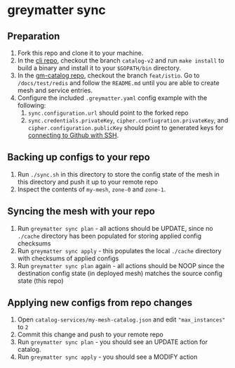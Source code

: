 # greymatter sync

## Preparation

1. Fork this repo and clone it to your machine.
2. In the [cli repo](github.com/greymatter-io/cli), checkout the branch `catalog-v2` and run `make install` to build a binary and install it to your `$GOPATH/bin` directory.
3. In the [gm-catalog repo](github.com/greymatter-io/gm-catalog), checkout the branch `feat/istio`. Go to `/docs/test/redis` and follow the `README.md` until you are able to create mesh and service entries.
4. Configure the included `.greymatter.yaml` config example with the following:
   1. `sync.configuration.url` should point to the forked repo
   2. `sync.credentials.privateKey`, `cipher.confiugration.privateKey`, and `cipher.configuration.publicKey` should point to generated keys for [connecting to Github with SSH](https://docs.github.com/en/github/authenticating-to-github/connecting-to-github-with-ssh).

## Backing up configs to your repo

1. Run `./sync.sh` in this directory to store the config state of the mesh in this directory and push it up to your remote repo
2. Inspect the contents of `my-mesh`, `zone-0` and `zone-1`.

## Syncing the mesh with your repo

1. Run `greymatter sync plan` - all actions should be UPDATE, since no `./cache` directory has been populated for storing applied config checksums
2. Run `greymatter sync apply` - this populates the local `./cache` directory with checksums of applied configs
3. Run `greymatter sync plan` again - all actions should be NOOP since the destination config state (in deployed mesh) matches the source config state (this repo)

## Applying new configs from repo changes

1. Open `catalog-services/my-mesh-catalog.json` and edit `"max_instances"` to `2`
2. Commit this change and push to your remote repo
3. Run `greymatter sync plan` - you should see an UPDATE action for catalog.
4. Run `greymatter sync apply` - you should see a MODIFY action